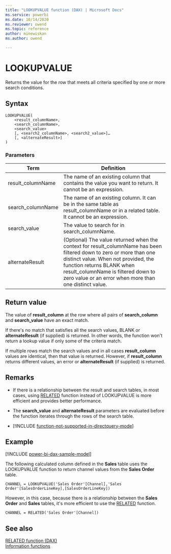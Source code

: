 ```yaml
---
title: "LOOKUPVALUE function (DAX) | Microsoft Docs"
ms.service: powerbi 
ms.date: 10/14/2020
ms.reviewer: owend
ms.topic: reference
author: minewiskan
ms.author: owend

---
```

# LOOKUPVALUE

Returns the value for the row that meets all criteria specified by one or more search conditions.

## Syntax

```dax
LOOKUPVALUE(
    <result_columnName>,
    <search_columnName>,
    <search_value>
    [, <search2_columnName>, <search2_value>]…
    [, <alternateResult>]
)
```

### Parameters

|Term|Definition|
|--------|--------------|
| result_columnName  |  The name of an existing column that contains the value you want to return.  It cannot be an expression. |
| search_columnName  | The name of an existing column. It can be in the same table as result_columnName or in a related table. It cannot be an expression. |
| search_value | The value to search for in search_columnName. |
| alternateResult | (Optional) The value returned when the context for result_columnName has been filtered down to zero or more than one distinct value. When not provided, the function returns BLANK when result_columnName is filtered down to zero value or an error when more than one distinct value. |

## Return value

The value of **result_column** at the row where all pairs of **search_column** and **search_value** have an exact match.

If there's no match that satisfies all the search values, BLANK or **alternateResult** (if supplied) is returned. In other words, the function won't return a lookup value if only some of the criteria match.

If multiple rows match the search values and in all cases **result_column** values are identical, then that value is returned. However, if **result_column** returns different values, an error or **alternateResult** (if supplied) is returned.

## Remarks

- If there is a relationship between the result and search tables, in most cases, using [RELATED](related-function-dax.md) function instead of LOOKUPVALUE is more efficient and provides better performance.

- The **search_value** and **alternateResult** parameters are evaluated before the function iterates through the rows of the search table.

- [!INCLUDE [function-not-supported-in-directquery-mode](includes/function-not-supported-in-directquery-mode.md)]

## Example

[!INCLUDE [power-bi-dax-sample-model](includes/power-bi-dax-sample-model.md)]

The following calculated column defined in the **Sales** table uses the LOOKUPVALUE function to return channel values from the **Sales Order** table.

```dax
CHANNEL = LOOKUPVALUE('Sales Order'[Channel],'Sales Order'[SalesOrderLineKey],[SalesOrderLineKey])
```

However, in this case, because there is a relationship between the **Sales Order** and **Sales** tables, it's more efficient to use the [RELATED](related-function-dax.md) function.

```dax
CHANNEL = RELATED('Sales Order'[Channel])
```

## See also

[RELATED function (DAX)](related-function-dax.md)  
[Information functions](information-functions-dax.md)  
